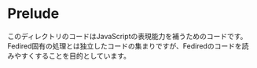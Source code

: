 # Prelude
このディレクトリのコードはJavaScriptの表現能力を補うためのコードです。
Fedired固有の処理とは独立したコードの集まりですが、Fediredのコードを読みやすくすることを目的としています。
